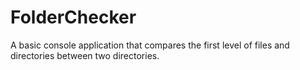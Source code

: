# FolderChecker
A basic console application that compares the first level of files and directories between two directories.
